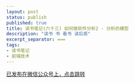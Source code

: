 ```yaml
---
layout: post
status: publish
published: true
title: 读书笔记(六十三) 如何做软件分析2 - 分析的模型
description: "读书 书 看书 读后感"
excerpt_separator: ===
tags:
- 读书笔记
- 前端技术
---
```


[已发布在微信公众号上，点击跳转](https://mp.weixin.qq.com/s?__biz=MzU1ODY1ODY2NA==&mid=2247485499&idx=1&sn=bff40ccff3934df847c03f170680fb34&chksm=fc226d3ccb55e42a91b4ba0e59ee9902b29541fbdd6f5e78a5088eab624f944ecb66ce3a9ff7&token=546801700&lang=zh_CN#rd)



